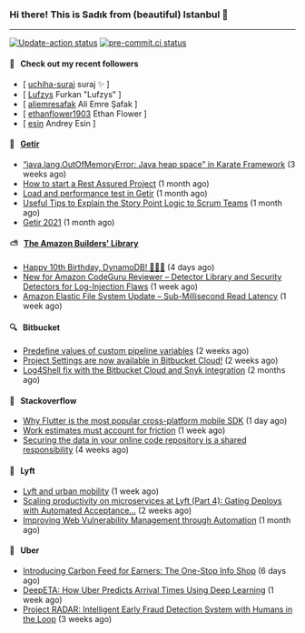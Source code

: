 ### Hi there! This is Sadık from (beautiful) Istanbul 👋

---

[![Update-action status](https://github.com/sadikkuzu/sadikkuzu/actions/workflows/sadikkuzu.yml/badge.svg)](https://github.com/sadikkuzu/sadikkuzu/actions/workflows/sadikkuzu.yml)
[![pre-commit.ci status](https://results.pre-commit.ci/badge/github/sadikkuzu/sadikkuzu/master.svg)](https://results.pre-commit.ci/latest/github/sadikkuzu/sadikkuzu/master)

#### 🔭 &nbsp; Check out my recent followers

- [ [uchiha-suraj](https://github.com/uchiha-suraj) suraj ✨  ]
- [ [Lufzys](https://github.com/Lufzys) Furkan &#34;Lufzys&#34; ]
- [ [aliemresafak](https://github.com/aliemresafak) Ali Emre Şafak ]
- [ [ethanflower1903](https://github.com/ethanflower1903) Ethan Flower ]
- [ [esin](https://github.com/esin) Andrey Esin ]


#### 🚀 &nbsp; [Getir](https://technology.getir.com)

- [“java.lang.OutOfMemoryError: Java heap space” in Karate Framework](https://medium.com/getir/java-lang-outofmemoryerror-java-heap-space-in-karate-framework-dc5ad83fcd1b?source=rss----5138a1e0a250---4) (3 weeks ago)
- [How to start a Rest Assured Project](https://medium.com/getir/how-to-start-a-rest-assured-project-d599181ca855?source=rss----5138a1e0a250---4) (1 month ago)
- [Load and performance test in Getir](https://medium.com/getir/load-and-performance-test-in-getir-3bc5bf57b1e2?source=rss----5138a1e0a250---4) (1 month ago)
- [Useful Tips to Explain the Story Point Logic to Scrum Teams](https://medium.com/getir/useful-tips-to-explain-the-story-point-logic-to-scrum-teams-872a62e95257?source=rss----5138a1e0a250---4) (1 month ago)
- [Getir 2021](https://medium.com/getir/getir-2021-cae852cc4e6c?source=rss----5138a1e0a250---4) (1 month ago)


#### ⛅ &nbsp; [The Amazon Builders' Library](https://aws.amazon.com/builders-library/)

- [Happy 10th Birthday, DynamoDB! 🎉🎂🎁](https://aws.amazon.com/blogs/aws/happy-birthday-dynamodb/) (4 days ago)
- [New for Amazon CodeGuru Reviewer – Detector Library and Security Detectors for Log-Injection Flaws](https://aws.amazon.com/blogs/aws/new-for-amazon-codeguru-reviewer-detector-library-and-security-detectors-for-log-injection-flaws/) (1 week ago)
- [Amazon Elastic File System Update – Sub-Millisecond Read Latency](https://aws.amazon.com/blogs/aws/amazon-elastic-file-system-update-sub-millisecond-read-latency/) (1 week ago)


#### 🔍 &nbsp; Bitbucket

- [Predefine values of custom pipeline variables](https://bitbucket.org/blog/predefine-values-of-custom-pipeline-variables) (2 weeks ago)
- [Project Settings are now available in Bitbucket Cloud!](https://bitbucket.org/blog/project-settings-are-now-available-in-bitbucket-cloud) (2 weeks ago)
- [Log4Shell fix with the Bitbucket Cloud and Snyk integration](https://bitbucket.org/blog/log4shell-fix-with-the-bitbucket-cloud-and-snyk-integration) (2 months ago)


#### 📰 &nbsp; Stackoverflow

- [Why Flutter is the most popular cross-platform mobile SDK](https://stackoverflow.blog/2022/02/21/why-flutter-is-the-most-popular-cross-platform-mobile-sdk/) (1 day ago)
- [Work estimates must account for friction](https://stackoverflow.blog/2022/02/14/work-estimates-must-account-for-friction/) (1 week ago)
- [Securing the data in your online code repository is a shared responsibility](https://stackoverflow.blog/2022/01/24/securing-the-data-in-your-online-code-repository-is-a-shared-responsibility/) (4 weeks ago)

#### 🚕 &nbsp; Lyft

- [Lyft and urban mobility](https://eng.lyft.com/lyft-and-urban-mobility-acf7a7571031?source=rss----25cd379abb8---4) (1 week ago)
- [Scaling productivity on microservices at Lyft (Part 4): Gating Deploys with Automated Acceptance…](https://eng.lyft.com/scaling-productivity-on-microservices-at-lyft-part-4-gating-deploys-with-automated-acceptance-4417e0ebc274?source=rss----25cd379abb8---4) (2 weeks ago)
- [Improving Web Vulnerability Management through Automation](https://eng.lyft.com/improving-web-vulnerability-management-through-automation-2631570d8415?source=rss----25cd379abb8---4) (1 month ago)

#### 🚕 &nbsp; Uber

- [Introducing Carbon Feed for Earners: The One-Stop Info Shop](https://eng.uber.com/introducing-carbon-feed-for-earners-the-one-stop-info-shop/) (6 days ago)
- [DeepETA: How Uber Predicts Arrival Times Using Deep Learning](https://eng.uber.com/deepeta-how-uber-predicts-arrival-times/) (1 week ago)
- [Project RADAR: Intelligent Early Fraud Detection System with Humans in the Loop](https://eng.uber.com/project-radar-intelligent-early-fraud-detection/) (3 weeks ago)
